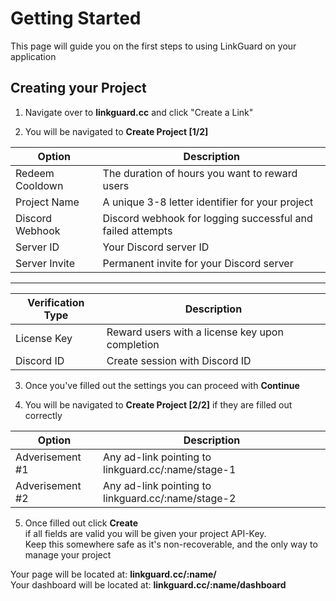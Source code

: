 # Getting Started
This page will guide you on the first steps to using LinkGuard on your application

## Creating your Project
1. Navigate over to **linkguard.cc** and click "Create a Link"

2. You will be navigated to **Create Project [1/2]**

| Option          | Description                                                |
|-----------------|------------------------------------------------------------|
| Redeem Cooldown | The duration of hours you want to reward users             |
| Project Name    | A unique 3-8 letter identifier for your project            |
| Discord Webhook | Discord webhook for logging successful and failed attempts |
| Server ID       | Your Discord server ID                                     |
| Server Invite   | Permanent invite for your Discord server                   |

----------------------------------------------------------------------

| Verification Type | Description                                     |
|------------------ |------------------------------------------------ |
| License Key       | Reward users with a license key upon completion |
| Discord ID        | Create session with Discord ID                  |

3. Once you've filled out the settings you can proceed with **Continue**

4. You will be navigated to **Create Project [2/2]** if they are filled out correctly

| Option          | Description                                                |
|-----------------|------------------------------------------------------------|
| Adverisement #1 | Any ad-link pointing to linkguard.cc/:name/stage-1 | 
| Adverisement #2 | Any ad-link pointing to linkguard.cc/:name/stage-2 |

5. Once filled out click **Create**             
if all fields are valid you will be given your project API-Key.                       
Keep this somewhere safe as it's non-recoverable, and the only way to manage your project

Your page will be located at: **linkguard.cc/:name/**                             
Your dashboard will be located at: **linkguard.cc/:name/dashboard**